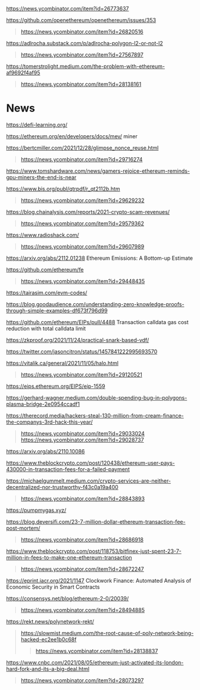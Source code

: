 https://news.ycombinator.com/item?id=26773637

https://github.com/openethereum/openethereum/issues/353
> https://news.ycombinator.com/item?id=26820516

https://adlrocha.substack.com/p/adlrocha-polygon-l2-or-not-l2
> https://news.ycombinator.com/item?id=27567897

https://tomerstrolight.medium.com/the-problem-with-ethereum-af9692f4af95
> https://news.ycombinator.com/item?id=28138161

# News
https://defi-learning.org/

https://ethereum.org/en/developers/docs/mev/ miner

https://bertcmiller.com/2021/12/28/glimpse_nonce_reuse.html
> https://news.ycombinator.com/item?id=29716274

https://www.tomshardware.com/news/gamers-rejoice-ethereum-reminds-gpu-miners-the-end-is-near

https://www.bis.org/publ/qtrpdf/r_qt2112b.htm
> https://news.ycombinator.com/item?id=29629232

https://blog.chainalysis.com/reports/2021-crypto-scam-revenues/
> https://news.ycombinator.com/item?id=29579362

https://www.radioshack.com/
> https://news.ycombinator.com/item?id=29607989

https://arxiv.org/abs/2112.01238 Ethereum Emissions: A Bottom-up Estimate

https://github.com/ethereum/fe 
> https://news.ycombinator.com/item?id=29448435

https://tairasim.com/evm-codes/

https://blog.goodaudience.com/understanding-zero-knowledge-proofs-through-simple-examples-df673f796d99

https://github.com/ethereum/EIPs/pull/4488 Transaction calldata gas cost reduction with total calldata limit

https://zkproof.org/2021/11/24/practical-snark-based-vdf/

https://twitter.com/jasoncitron/status/1457841222995693570

https://vitalik.ca/general/2021/11/05/halo.html
> https://news.ycombinator.com/item?id=29120521

https://eips.ethereum.org/EIPS/eip-1559

https://gerhard-wagner.medium.com/double-spending-bug-in-polygons-plasma-bridge-2e0954ccadf1

https://therecord.media/hackers-steal-130-million-from-cream-finance-the-companys-3rd-hack-this-year/
> https://news.ycombinator.com/item?id=29033024
> https://news.ycombinator.com/item?id=29028737

https://arxiv.org/abs/2110.10086

https://www.theblockcrypto.com/post/120438/ethereum-user-pays-430000-in-transaction-fees-for-a-failed-payment

https://michaelgummelt.medium.com/crypto-services-are-neither-decentralized-nor-trustworthy-f43c0a19a400
> https://news.ycombinator.com/item?id=28843893

https://pumpmygas.xyz/

https://blog.deversifi.com/23-7-million-dollar-ethereum-transaction-fee-post-mortem/
> https://news.ycombinator.com/item?id=28686918

https://www.theblockcrypto.com/post/118753/bitfinex-just-spent-23-7-million-in-fees-to-make-one-ethereum-transaction
> https://news.ycombinator.com/item?id=28672247

https://eprint.iacr.org/2021/1147 Clockwork Finance: Automated Analysis of Economic Security in Smart Contracts

https://consensys.net/blog/ethereum-2-0/20039/
> https://news.ycombinator.com/item?id=28494885

https://rekt.news/polynetwork-rekt/
> https://slowmist.medium.com/the-root-cause-of-poly-network-being-hacked-ec2ee1b0c68f
> > https://news.ycombinator.com/item?id=28138837

https://www.cnbc.com/2021/08/05/ethereum-just-activated-its-london-hard-fork-and-its-a-big-deal.html
> https://news.ycombinator.com/item?id=28073297